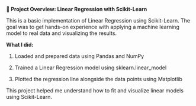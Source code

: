 **📌 Project Overview: Linear Regression with Scikit-Learn**

This is a basic implementation of Linear Regression using Scikit-Learn. The goal was to get hands-on experience with applying a machine learning model to real data and visualizing the results.

**What I did:**

1. Loaded and prepared data using Pandas and NumPy

2. Trained a Linear Regression model using sklearn.linear_model

3. Plotted the regression line alongside the data points using Matplotlib

This project helped me understand how to fit and visualize linear models using Scikit-Learn.
